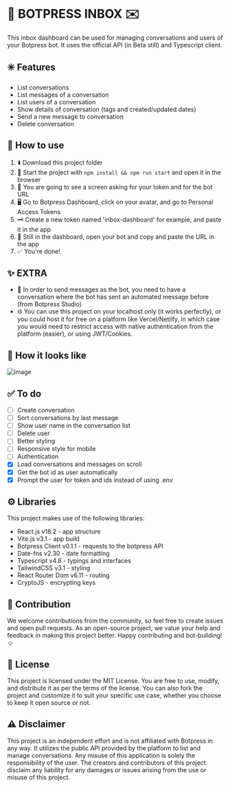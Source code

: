 # 🤖 BOTPRESS INBOX ✉️

This inbox dashboard can be used for managing conversations and users of your Botpress bot. It uses the official API (in Beta still) and Typescript client.

## ✳️ Features

-   List conversations
-   List messages of a conversation
-   List users of a conversation
-   Show details of conversation (tags and created/updated dates)
-   Send a new message to conversation
-   Delete conversation

## 💬 How to use

1. ⬇️ Download this project folder
2. 🚀 Start the project with `npm install && npm run start` and open it in the browser
3. 📝 You are going to see a screen asking for your token and for the bot URL
4. 🖥️ Go to Botpress Dashboard, click on your avatar, and go to Personal Access Tokens
5. 🗝️ Create a new token named 'inbox-dashboard' for example, and paste it in the app
6. 🔗 Still in the dashboard, open your bot and copy and paste the URL in the app
7. ✅ You're done!

## ✨ EXTRA

* 🤖 In order to send messages as the bot, you need to have a conversation where the bot has sent an automated message before (from Botpress Studio)
* 🌐 You can use this project on your localhost only (it works perfectly), or you could host it for free on a platform like Vercel/Netlify, in which case you would need to restrict access with native authentication from the platform (easier), or using JWT/Cookies.

## 👀 How it looks like
![image](https://github.com/devguilhermy/botpress-inbox/assets/55157846/7978adfe-ad28-41be-8573-3930023e9607)

## ✅ To do

-   [ ] Create conversation
-   [ ] Sort conversations by last message
-   [ ] Show user name in the conversation list
-   [ ] Delete user
-   [ ] Better styling
-   [ ] Responsive style for mobile
-   [ ] Authentication
-   [x] Load conversations and messages on scroll
-   [x] Get the bot id as user automatically
-	[x] Prompt the user for token and ids instead of using .env

## ⚙️ Libraries

This project makes use of the following libraries:

-   React.js v18.2 - app structure
-   Vite.js v3.1 - app build
-   Botpress Client v0.1.1 - requests to the botpress API
-   Date-fns v2.30 - date formatting
-   Typescript v4.8 - typings and interfaces
-   TailwindCSS v3.1 - styling
-   React Router Dom v6.11 - routing
-   CryptoJS - encrypting keys

## 👥 Contribution

We welcome contributions from the community, so feel free to create issues and open pull requests. As an open-source project, we value your help and feedback in making this project better.
Happy contributing and bot-building! ☺️

## 📃 License

This project is licensed under the MIT License. You are free to use, modify, and distribute it as per the terms of the license. You can also fork the project and customize it to suit your specific use case, whether you choose to keep it open source or not.

## ⚠️ Disclaimer

This project is an independent effort and is not affiliated with Botpress in any way. It utilizes the public API provided by the platform to list and manage conversations. Any misuse of this application is solely the responsibility of the user. The creators and contributors of this project disclaim any liability for any damages or issues arising from the use or misuse of this project.

